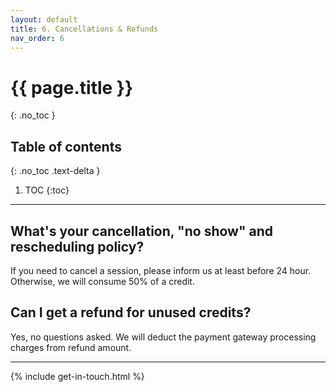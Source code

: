 ```yaml
---
layout: default
title: 6. Cancellations & Refunds
nav_order: 6
---
```


# {{ page.title }}
{: .no_toc }

## Table of contents
{: .no_toc .text-delta }

1. TOC
{:toc}

---

## What's your cancellation, "no show" and rescheduling policy?
If you need to cancel a session, please inform us at least before 24 hour. Otherwise, we will consume 50% of a credit.

## Can I get a refund for unused credits?
Yes, no questions asked. We will deduct the payment gateway processing charges from refund amount. 

---

{% include get-in-touch.html %}
